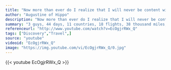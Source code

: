 ```yaml
---
title: "Now more than ever do I realize that I will never be content with a sedentary life, that I will always be haunted by thoughts of a sun-drenched elsewhere."
author: "Augustine of Hippo"
description: "Now more than ever do I realize that I will never be content with a sedentary life, that I will always be haunted by thoughts of a sun-drenched elsewhere. - Augustine of Hippo quotes from GetInspired365.com"
summary: "3 guys, 44 days, 11 countries, 18 flights, 38 thousand miles, an exploding volcano, 2 cameras and almost a terabyte of footage... all to turn 3 ambitious linear concepts based on movement, learning and food ....into 3 beautiful and hopefully compelling short films..... = a trip of a lifetime."
referenceurl: "http://www.youtube.com/watch?v=EcOgjrRWx_Q"
tags: ["Discovery","Travel",]
source: "youtube"
videoid: "EcOgjrRWx_Q"
image: "https://img.youtube.com/vi/EcOgjrRWx_Q/0.jpg"
---
```


{{< youtube EcOgjrRWx_Q >}}
